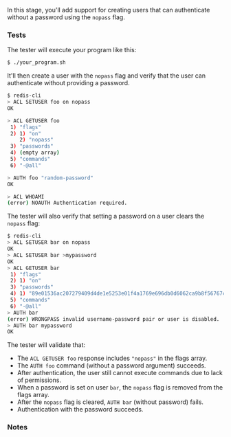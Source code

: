 In this stage, you'll add support for creating users that can authenticate without a password using the `nopass` flag.

### Tests

The tester will execute your program like this:

```bash
$ ./your_program.sh
```

It'll then create a user with the `nopass` flag and verify that the user can authenticate without providing a password.

```bash
$ redis-cli
> ACL SETUSER foo on nopass
OK

> ACL GETUSER foo
 1) "flags"
 2) 1) "on"
    2) "nopass"
 3) "passwords"
 4) (empty array)
 5) "commands"
 6) "-@all"

> AUTH foo "random-password"
OK

> ACL WHOAMI
(error) NOAUTH Authentication required.
```

The tester will also verify that setting a password on a user clears the `nopass` flag:

```bash
$ redis-cli
> ACL SETUSER bar on nopass
OK
> ACL SETUSER bar >mypassword
OK
> ACL GETUSER bar
 1) "flags"
 2) 1) "on"
 3) "passwords"
 4) 1) "89e01536ac207279409d4de1e5253e01f4a1769e696db0d6062ca9b8f56767c8"
 5) "commands"
 6) "-@all"
> AUTH bar
(error) WRONGPASS invalid username-password pair or user is disabled.
> AUTH bar mypassword
OK
```

The tester will validate that:
- The `ACL GETUSER foo` response includes `"nopass"` in the flags array.
- The `AUTH foo` command (without a password argument) succeeds.
- After authentication, the user still cannot execute commands due to lack of permissions.
- When a password is set on user `bar`, the `nopass` flag is removed from the flags array.
- After the `nopass` flag is cleared, `AUTH bar` (without password) fails.
- Authentication with the password succeeds.

### Notes
